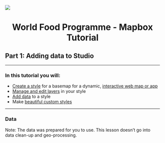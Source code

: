 <img src="https://github.com/mjdanielson/University-of-Oregon/blob/master/Labs/Opioid-Tutorial/Images/logo.png">

<h1 align="center"> World Food Programme - Mapbox Tutorial </h1>

<h2> Part 1: Adding data to Studio </h2>

----------

### In this tutorial you will:

- [Create a style](https://www.mapbox.com/help/how-map-design-works/#how-map-styles-work) for a basemap for a dynamic, [interactive web map or app](https://www.mapbox.com/help/how-web-apps-work/)
- [Manage and edit layers](https://www.mapbox.com/studio-manual/reference/styles/#style-editor) in your style
- [Add data](https://www.mapbox.com/help/uploads/) to a style
- Make [beautiful custom styles](https://www.mapbox.com/designer-maps/)

----------

### Data

Note: The data was prepared for you to use. This lesson doesn’t go into data clean-up and geo-processing.




